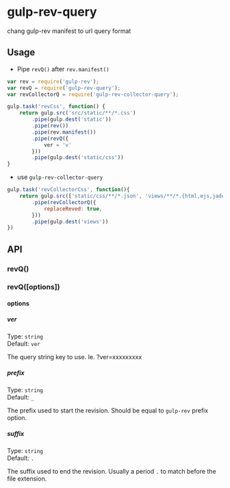 # gulp-rev-query
chang gulp-rev manifest to url query format


## Usage

* Pipe `revQ()` after `rev.manifest()`

```js
var rev = require('gulp-rev');
var revQ = require('gulp-rev-query');
var revCollectorQ = require('gulp-rev-collector-query');

gulp.task('revCss', function() {
    return gulp.src('src/static/**/*.css')
        .pipe(gulp.dest('static'))
        .pipe(rev())
        .pipe(rev.manifest())
        .pipe(revQ({
			ver = 'v'
		})) 
        .pipe(gulp.dest('static/css'))
}
```

* use `gulp-rev-collector-query`

```js
gulp.task('revCollectorCss', function(){
    return gulp.src(['static/css/**/*.json', 'views/**/*.{html,ejs,jade}'])
        .pipe(revCollectorQ({
            replaceReved: true,
        }))
        .pipe(gulp.dest('views'))
})

```

## API

### revQ()

### revQ([options])

#### options

##### ver

Type: `string`<br>
Default: `ver`

The query string key to use. Ie. ?ver=xxxxxxxxx

##### prefix

Type: `string`<br>
Default: `_`

The prefix used to start the revision. Should be equal to `gulp-rev` prefix option.

##### suffix

Type: `string`<br>
Default: `.`

The suffix used to end the revision. Usually a period `.` to match before the file extension.